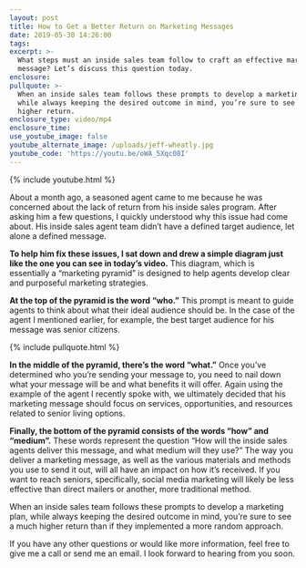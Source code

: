 ```yaml
---
layout: post
title: How to Get a Better Return on Marketing Messages
date: 2019-05-30 14:26:00
tags:
excerpt: >-
  What steps must an inside sales team follow to craft an effective marketing
  message? Let’s discuss this question today.
enclosure:
pullquote: >-
  When an inside sales team follows these prompts to develop a marketing plan,
  while always keeping the desired outcome in mind, you’re sure to see a much
  higher return.
enclosure_type: video/mp4
enclosure_time:
use_youtube_image: false
youtube_alternate_image: /uploads/jeff-wheatly.jpg
youtube_code: 'https://youtu.be/oWA_5Xqc08I'
---
```


{% include youtube.html %}

About a month ago, a seasoned agent came to me because he was concerned about the lack of return from his inside sales program. After asking him a few questions, I quickly understood why this issue had come about. His inside sales agent team didn’t have a defined target audience, let alone a defined message.&nbsp;

**To help him fix these issues, I sat down and drew a simple diagram just like the one you can see in today’s video.** This diagram, which is essentially a “marketing pyramid” is designed to help agents develop clear and purposeful marketing strategies.&nbsp;

**At the top of the pyramid is the word “who.”** This prompt is meant to guide agents to think about what their ideal audience should be. In the case of the agent I mentioned earlier, for example, the best target audience for his message was senior citizens.&nbsp;

{% include pullquote.html %}

**In the middle of the pyramid, there’s the word “what.”** Once you’ve determined who you’re sending your message to, you need to nail down what your message will be and what benefits it will offer. Again using the example of the agent I recently spoke with, we ultimately decided that his marketing message should focus on services, opportunities, and resources related to senior living options.&nbsp;

**Finally, the bottom of the pyramid consists of the words “how” and “medium”.** These words represent the question “How will the inside sales agents deliver this message, and what medium will they use?” The way you deliver a marketing message, as well as the various materials and methods you use to send it out, will all have an impact on how it’s received. If you want to reach seniors, specifically, social media marketing will likely be less effective than direct mailers or another, more traditional method.

When an inside sales team follows these prompts to develop a marketing plan, while always keeping the desired outcome in mind, you’re sure to see a much higher return than if they implemented a more random approach.&nbsp;

If you have any other questions or would like more information, feel free to give me a call or send me an email. I look forward to hearing from you soon.<br>&nbsp;